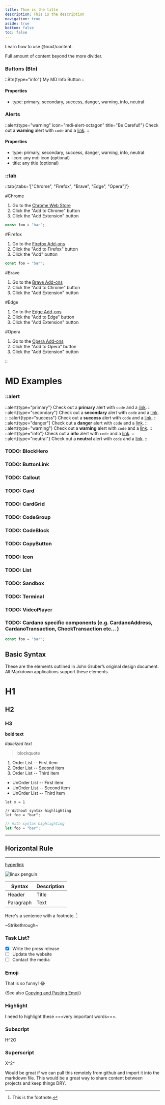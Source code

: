 ```yaml
---
title: Thie is the title
description: This is the description
navigation: true
aside: true
bottom: false
toc: false
---
```


Learn how to use @nuxt/content.

<!--more-->

Full amount of content beyond the more divider.

### Buttons (Btn)

::Btn{type="info"}
My MD Info Button
::

#### Properties

-   type: primary, secondary, success, danger, warning, info, neutral

### Alerts

::alert{type="warning" icon="mdi-alert-octagon" title="Be Careful!"}
Check out a **warning** alert with `code` and a [link](#).
::

#### Properties

-   type: primary, secondary, success, danger, warning, info, neutral
-   icon: any mdi icon (optional)
-   title: any title (optional)

### ::tab

::tab{:tabs='["Chrome", "Firefox", "Brave", "Edge", "Opera"]'}

#Chrome

1. Go to the [Chrome Web Store](https://chrome.google.com/webstore/detail/eternl-wallet/ndjgjgjgjgjgjgjgjgjgjgjgjgjgjgjg)
2. Click the "Add to Chrome" button
3. Click the "Add Extension" button

```js
const foo = "bar";
```

#Firefox

1. Go to the [Firefox Add-ons](https://addons.mozilla.org/en-US/firefox/addon/eternl-wallet/)
2. Click the "Add to Firefox" button
3. Click the "Add" button

```js
const foo = "bar";
```

#Brave

1. Go to the [Brave Add-ons](https://chrome.google.com/webstore/detail/eternl-wallet/ndjgjgjgjgjgjgjgjgjgjgjgjgjgjgjg)
2. Click the "Add to Chrome" button
3. Click the "Add Extension" button

#Edge

1. Go to the [Edge Add-ons](https://microsoftedge.microsoft.com/addons/detail/eternl-wallet/ndjgjgjgjgjgjgjgjgjgjgjgjgjgjgjg)
2. Click the "Add to Edge" button
3. Click the "Add Extension" button

#Opera

1. Go to the [Opera Add-ons](https://addons.opera.com/en/extensions/details/eternl-wallet/)
2. Click the "Add to Opera" button
3. Click the "Add Extension" button

::

# MD Examples

### ::alert

::alert{type="primary"}
Check out a **primary** alert with `code` and a [link](/).
::
::alert{type="secondary"}
Check out a **secondary** alert with `code` and a [link](/).
::
::alert{type="success"}
Check out a **success** alert with `code` and a [link](/).
::
::alert{type="danger"}
Check out a **danger** alert with `code` and a [link](/).
::
::alert{type="warning"}
Check out a **warning** alert with `code` and a [link](/).
::
::alert{type="info"}
Check out a **info** alert with `code` and a [link](/).
::
::alert{type="neutral"}
Check out a **neutral** alert with `code` and a [link](/).
::

### TODO: BlockHero

### TODO: ButtonLink

### TODO: Callout

### TODO: Card

### TODO: CardGrid

### TODO: CodeGroup

### TODO: CodeBlock

### TODO: CopyButton

### TODO: Icon

### TODO: List

### TODO: Sandbox

### TODO: Terminal

### TODO: VideoPlayer

### TODO: Cardano specific components (e.g. CardanoAddress, CardanoTransaction, CheckTransaction etc... )

```js
const foo = "bar";
```

## Basic Syntax

These are the elements outlined in John Gruber’s original design document. All Markdown applications support these elements.

# H1

## H2

### H3

**bold text**

_italicized text_

> blockquote

1. Order List -- First item
2. Order List -- Second item
3. Order List -- Third item

-   UnOrder List -- First item
-   UnOrder List -- Second item
-   UnOrder List -- Third item

`let x = 1`

```
// Without syntax highlighting
let foo = "bar";
```

```js
// With syntax highlighting
let foo = "bar";
```

---

## Horizontal Rule

---

[hyperlink](https://www.markdownguide.org)

![linux penguin](https://www.markdownguide.org/assets/images/tux.png)

| Syntax    | Description |
| --------- | ----------- |
| Header    | Title       |
| Paragraph | Text        |

Here's a sentence with a footnote. [^1]

[^1]: This is the footnote.

~Strikethrough~

### Task List?

-   [x] Write the press release
-   [ ] Update the website
-   [ ] Contact the media

### Emoji

That is so funny! :joy:

(See also [Copying and Pasting Emoji](https://www.markdownguide.org/extended-syntax/#copying-and-pasting-emoji))

### Highlight

I need to highlight these ===very important words===.

### Subscript

H^2O

### Superscript

X^2^

Would be great if we can pull this remotely from github and import it into the markdown file. This would be a great way to share content between projects and keep things DRY.
